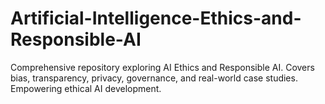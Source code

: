 # Artificial-Intelligence-Ethics-and-Responsible-AI
Comprehensive repository exploring AI Ethics and Responsible AI. Covers bias, transparency, privacy, governance, and real-world case studies. Empowering ethical AI development.
